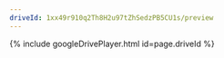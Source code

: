 ```yaml
---
driveId: 1xx49r910q2Th8H2u97tZhSedzPB5CU1s/preview
---
```

{% include googleDrivePlayer.html id=page.driveId %}
